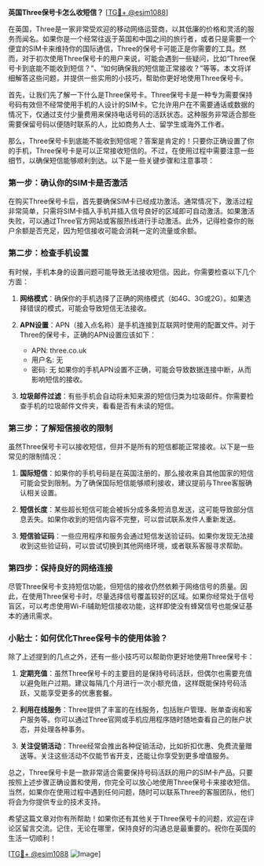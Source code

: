 **英国Three保号卡怎么收短信？** [[TG💪+ @esim1088](https://t.me/s/esim1088)]

在英国，Three是一家非常受欢迎的移动网络运营商，以其低廉的价格和灵活的服务而闻名。如果你是一个经常往返于英国和中国之间的旅行者，或者只是需要一个便宜的SIM卡来维持你的国际通信，Three的保号卡可能正是你需要的工具。然而，对于初次使用Three保号卡的用户来说，可能会遇到一些疑问，比如“Three保号卡到底能不能收到短信？”、“如何确保我的短信能正常接收？”等等。本文将详细解答这些问题，并提供一些实用的小技巧，帮助你更好地使用Three保号卡。

首先，让我们先了解一下什么是Three保号卡。Three保号卡是一种专为需要保持号码有效但不经常使用手机的人设计的SIM卡。它允许用户在不需要通话或数据的情况下，仅通过支付少量费用来保持电话号码的活跃状态。这种服务非常适合那些需要保留号码以便随时联系的人，比如商务人士、留学生或海外工作者。

那么，Three保号卡到底能不能收到短信呢？答案是肯定的！只要你正确设置了你的手机，Three保号卡是可以正常接收短信的。不过，在使用过程中需要注意一些细节，以确保短信能够顺利到达。以下是一些关键步骤和注意事项：

### 第一步：确认你的SIM卡是否激活

在购买Three保号卡后，首先要确保SIM卡已经成功激活。通常情况下，激活过程非常简单，只需将SIM卡插入手机并插入信号良好的区域即可自动激活。如果激活失败，可以通过Three官方网站或客服热线进行手动激活。此外，记得检查你的账户余额是否充足，因为短信接收可能会消耗一定的流量或余额。

### 第二步：检查手机设置

有时候，手机本身的设置问题可能导致无法接收短信。因此，你需要检查以下几个方面：

1. **网络模式**：确保你的手机选择了正确的网络模式（如4G、3G或2G）。如果选择错误的模式，可能会导致短信无法接收。
   
2. **APN设置**：APN（接入点名称）是手机连接到互联网时使用的配置文件。对于Three的保号卡，正确的APN设置应该如下：
   - APN: three.co.uk
   - 用户名: 无
   - 密码: 无
   如果你的手机APN设置不正确，可能会导致数据连接中断，从而影响短信的接收。

3. **垃圾邮件过滤**：有些手机会自动将未知来源的短信归类为垃圾邮件。你需要检查手机的垃圾邮件文件夹，看看是否有未读的短信。

### 第三步：了解短信接收的限制

虽然Three保号卡可以接收短信，但并不是所有的短信都能正常接收。以下是一些常见的限制情况：

1. **国际短信**：如果你的手机号码是在英国注册的，那么接收来自其他国家的短信可能会受到限制。为了确保国际短信能够顺利接收，建议提前与Three客服确认相关设置。

2. **短信长度**：某些超长短信可能会被拆分成多条短消息发送，这可能导致部分信息丢失。如果你收到的短信内容不完整，可以尝试联系发件人重新发送。

3. **短信验证码**：一些应用程序和服务会通过短信发送验证码。如果你发现无法接收到这些验证码，可以尝试切换到其他网络环境，或者联系客服寻求帮助。

### 第四步：保持良好的网络连接

尽管Three保号卡支持短信功能，但短信的接收仍然依赖于网络信号的质量。因此，在使用Three保号卡时，尽量选择信号覆盖较好的区域。如果你经常处于信号盲区，可以考虑使用Wi-Fi辅助短信接收功能，这样即使没有蜂窝信号也能保证基本的通讯需求。

### 小贴士：如何优化Three保号卡的使用体验？

除了上述提到的几点之外，还有一些小技巧可以帮助你更好地使用Three保号卡：

1. **定期充值**：虽然Three保号卡的主要目的是保持号码活跃，但偶尔也需要充值以避免账户过期。建议每隔几个月进行一次小额充值，这样既能保持号码活跃，又能享受更多的优惠套餐。

2. **利用在线服务**：Three提供了丰富的在线服务，包括账户管理、账单查询和客户服务等。你可以通过Three官网或手机应用程序随时随地查看自己的账户状态，并处理各种事务。

3. **关注促销活动**：Three经常会推出各种促销活动，比如折扣优惠、免费流量赠送等。关注这些活动不仅能节省开支，还能让你享受到更多增值服务。

总之，Three保号卡是一款非常适合需要保持号码活跃的用户的SIM卡产品。只要按照上述步骤正确设置和使用，你完全可以放心地使用Three保号卡来接收短信。当然，如果你在使用过程中遇到任何问题，随时可以联系Three的客服团队，他们将会为你提供专业的技术支持。

希望这篇文章对你有所帮助！如果你还有其他关于Three保号卡的问题，欢迎在评论区留言交流。记住，无论在哪里，保持良好的沟通总是最重要的。祝你在英国的生活一切顺利！

[[TG💪+ @esim1088](https://t.me/s/esim1088) ![Image](https://i.postimg.cc/4NQfJmqS/Snipaste-2025-05-13-00-14-12.png)]